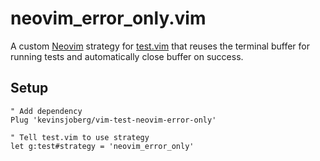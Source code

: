 # neovim\_error\_only.vim

A custom [Neovim](https://neovim.io/) strategy for
[test.vim](https://github.com/janko-m/vim-test) that reuses the terminal buffer
for running tests and automatically close buffer on success.


## Setup

```vim
" Add dependency
Plug 'kevinsjoberg/vim-test-neovim-error-only'

" Tell test.vim to use strategy
let g:test#strategy = 'neovim_error_only'
```
